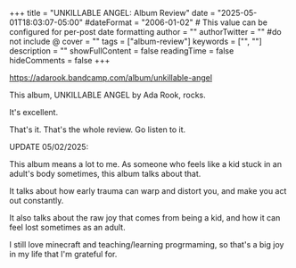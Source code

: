 +++
title = "UNKILLABLE ANGEL: Album Review"
date = "2025-05-01T18:03:07-05:00"
#dateFormat = "2006-01-02" # This value can be configured for per-post date formatting
author = ""
authorTwitter = "" #do not include @
cover = ""
tags = ["album-review"]
keywords = ["", ""]
description = ""
showFullContent = false
readingTime = false
hideComments = false
+++

<https://adarook.bandcamp.com/album/unkillable-angel>

This album, UNKILLABLE ANGEL by Ada Rook, rocks.

It's excellent.

That's it. That's the whole review. Go listen to it.

UPDATE 05/02/2025:

This album means a lot to me. As someone who feels like a kid stuck in an adult's body sometimes, this album talks about that.

It talks about how early trauma can warp and distort you, and make you act out constantly.

It also talks about the raw joy that comes from being a kid, and how it can feel lost sometimes as an adult.

I still love minecraft and teaching/learning progrmaming, so that's a big joy in my life that I'm grateful for.
